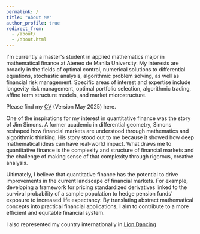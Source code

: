 ```yaml
---
permalink: /
title: "About Me"
author_profile: true
redirect_from: 
  - /about/
  - /about.html
---
```

I'm currently a master's student in applied mathematics major in mathematical finance at Ateneo de Manila University. My interests are broadly in the fields of optimal control, numerical solutions to differential equations, stochastic analysis, algorithmic problem solving, as well as financial risk management. Specific areas of interest and expertise include longevity risk management, optimal portfolio selection, algorithmic trading, affine term structure models, and market microstructure.

Please find my [CV](https://kenrickraymond.github.io/files/KENRICK_RAYMOND_SO_ACADEMIC_CV.pdf) (Version May 2025) here.

One of the inspirations for my interest in quantitative finance was the story of Jim Simons. A former academic in differential geometry, Simons reshaped how financial markets are understood through mathematics and algorithmic thinking. His story stood out to me because it showed how deep mathematical ideas can have real-world impact. What draws me to quantitative finance is the complexity and structure of financial markets and the challenge of making sense of that complexity through rigorous, creative analysis.

Ultimately, I believe that quantitative finance has the potential to drive improvements in the current landscape of financial markets. For example, developing a framework for pricing standardized derivatives linked to the survival probability of a sample population to hedge pension funds' exposure to increased life expectancy. By translating abstract mathematical concepts into practical financial applications, I aim to contribute to a more efficient and equitable financial system.

I also represented my country internationally in [Lion Dancing](https://kenrickraymond.github.io/images/Malaysia.jpg)